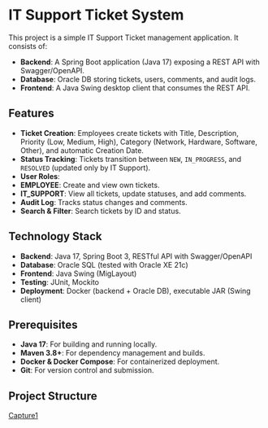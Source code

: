 # IT Support Ticket System

This project is a simple IT Support Ticket management application. It consists of:

- **Backend**: A Spring Boot application (Java 17) exposing a REST API with Swagger/OpenAPI.  
- **Database**: Oracle DB storing tickets, users, comments, and audit logs.  
- **Frontend**: A Java Swing desktop client that consumes the REST API.

## Features

- **Ticket Creation**: Employees create tickets with Title, Description, Priority (Low, Medium, High), Category (Network, Hardware, Software, Other), and automatic Creation Date.
- **Status Tracking**: Tickets transition between `NEW`, `IN_PROGRESS`, and `RESOLVED` (updated only by IT Support).
- **User Roles**:
- **EMPLOYEE**: Create and view own tickets.
- **IT_SUPPORT**: View all tickets, update statuses, and add comments.
- **Audit Log**: Tracks status changes and comments.
- **Search & Filter**: Search tickets by ID and status.

## Technology Stack
- **Backend**: Java 17, Spring Boot 3, RESTful API with Swagger/OpenAPI
- **Database**: Oracle SQL (tested with Oracle XE 21c)
- **Frontend**: Java Swing (MigLayout)
- **Testing**: JUnit, Mockito
- **Deployment**: Docker (backend + Oracle DB), executable JAR (Swing client)

## Prerequisites
- **Java 17**: For building and running locally.
- **Maven 3.8+**: For dependency management and builds.
- **Docker & Docker Compose**: For containerized deployment.
- **Git**: For version control and submission.
## Project Structure
[Capture1](captures/Capture1)
